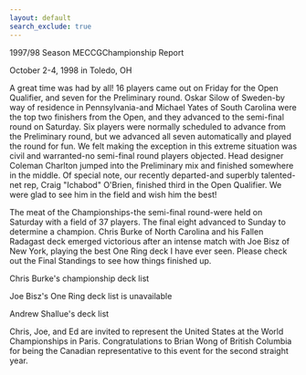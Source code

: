 ```yaml
---
layout: default
search_exclude: true
---
```


1997/98 Season MECCGChampionship Report

October 2-4, 1998 in Toledo, OH

A great time was had by all! 16 players came out on Friday for the Open Qualifier, and seven for the Preliminary round. Oskar Silow of Sweden-by way of residence in Pennsylvania-and Michael Yates of South Carolina were the top two finishers from the Open, and they advanced to the semi-final round on Saturday. Six players were normally scheduled to advance from the Preliminary round, but we advanced all seven automatically and played the round for fun. We felt making the exception in this extreme situation was civil and warranted-no semi-final round players objected. Head designer Coleman Charlton jumped into the Preliminary mix and finished somewhere in the middle. Of special note, our recently departed-and superbly talented-net rep, Craig "Ichabod" O'Brien, finished third in the Open Qualifier. We were glad to see him in the field and wish him the best!

The meat of the Championships-the semi-final round-were held on Saturday with a field of 37 players. The final eight advanced to Sunday to determine a champion. Chris Burke of North Carolina and his Fallen Radagast deck emerged victorious after an intense match with Joe Bisz of New York, playing the best One Ring deck I have ever seen. Please check out the Final Standings to see how things finished up.

 

Chris Burke's championship deck list

Joe Bisz's One Ring deck list is unavailable

Andrew Shallue's deck list

 

Chris, Joe, and Ed are invited to represent the United States at the World Championships in Paris. Congratulations to Brian Wong of British Columbia for being the Canadian representative to this event for the second straight year.

